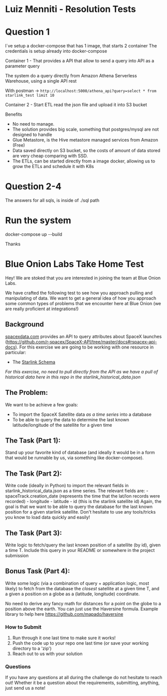 # Luiz Menniti - Resolution Tests

# Question 1
I`ve setup a docker-compose that has 1 image, that starts 2 container
The credentials is setup already into docker-compose

Container 1 - That provides a API that allow to send a query into API as a parameter query 

The system do a query directly from Amazon Athena Serverless Warehouse, using a single API rest

With postman -> `http://localhost:5000/athena_api?query=select * from starlink_test limit 10` 

Container 2 - Start ETL read the json file and upload it into S3 bucket

Benefits
- No need to manage. 
- The solution provides big scale, something that postgres/mysql are not designed to handle
- Glue Metastore, is the Hive metastore managed services from Amazon (Free) 
- Data saved directly on S3 bucket, so the costs of amount of data stored are very cheap comparing with SSD.
- The ETLs, can be started directly from a image docker, allowing us to grow the ETLs and schedule it with K8s

# Question 2-4

The answers for all sqls, is inside of ./sql path

# Run the system

docker-compose up --build

Thanks 

# Blue Onion Labs Take Home Test

Hey! We are stoked that you are interested in joining the team at Blue Onion Labs.

We have crafted the following test to see how you approach pulling and manipulating of data. We want to get a general idea of how you approach some common types of problems that we encounter here at Blue Onion (we are really proficient at integrations!)

## Background
[spacexdata.com](https://docs.spacexdata.com/) provides an API to query attributes about SpaceX launches (https://github.com/r-spacex/SpaceX-API/tree/master/docs#rspacex-api-docs). For this exercise we are going to be working with one resource in particular:
- The [Starlink Schema](https://github.com/r-spacex/SpaceX-API/blob/master/docs/starlink/v4/schema.md)

*For this exercise, no need to pull directly from the API as we have a pull of historical data here in this repo in the starlink_historical_data.json*

## The Problem:
We want to be achieve a few goals:
  - To import the SpaceX Satellite data _as a time series_ into a database
  - To be able to query the data to determine the last known latitude/longitude of the satellite for a given time

## The Task (Part 1):

Stand up your favorite kind of database (and ideally it would be in a form that would be runnable by us, via something like docker-compose).

## The Task (Part 2):

Write code (ideally in Python) to import the relevant fields in starlink_historical_data.json as a time series. The relevant fields are:
    - spaceTrack.creation_date (represents the time that the lat/lon records were recorded)
    - longitude
    - latitude
    - id (this is the starlink satellite id)
Again, the goal is that we want to be able to query the database for the last known position for a given starlink satellite.
Don't hesitate to use any tools/tricks you know to load data quickly and easily!

## The Task (Part 3):

Write logic to fetch/query the last known position of a satellite (by id), given a time T. Include this query in your README or somewhere in the project submission

## Bonus Task (Part 4):

Write some logic (via a combination of query + application logic, most likely) to fetch from the database the _closest_ satellite at a given time T, and a given a position on a globe as a (latitude, longitude) coordinate.

No need to derive any fancy math for distances for a point on the globe to a position above the earth. You can just use the Haversine formula. Example library to help here https://github.com/mapado/haversine

### How to Submit

1. Run through it one last time to make sure it works!
2. Push the code up to your repo one last time (or save your working directory to a 'zip')
3. Reach out to us with your solution

### Questions

If you have any questions at all during the challenge do not hesitate to reach out! Whether it be a question about the requirements, submitting, anything, just send us a note!
